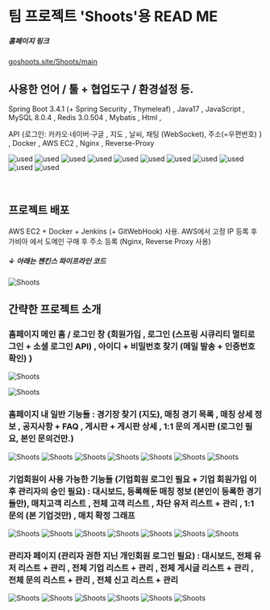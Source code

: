 # 팀 프로젝트 'Shoots'용 READ ME

##### 홈페이지 링크
[goshoots.site/Shoots/main](https://goshoots.site/Shoots/main) 

## 사용한 언어 / 툴 + 협업도구 / 환경설정 등.

Spring Boot 3.4.1 (+ Spring Security , Thymeleaf) , Java17 , JavaScript , MySQL 8.0.4 , Redis 3.0.504 , Mybatis , Html , 

API {로그인: 카카오·네이버·구글 , 지도 , 날씨, 채팅 (WebSocket), 주소(=우편번호) } ,
Docker , AWS EC2 , Nginx , Reverse-Proxy

![used](https://img.shields.io/badge/GitHub-100000?style=for-the-badge&logo=github&logoColor=white)
![used](https://img.shields.io/badge/Slack-4A154B?style=for-the-badge&logo=slack&logoColor=white)
![used](https://img.shields.io/badge/HTML-239120?style=for-the-badge&logo=html5&logoColor=white)
![used](https://img.shields.io/badge/JavaScript-F7DF1E?style=for-the-badge&logo=JavaScript&logoColor=white)
![used](https://img.shields.io/badge/Java-ED8B00?style=for-the-badge&logo=openjdk&logoColor=white)
![used](https://img.shields.io/badge/Bootstrap-563D7C?style=for-the-badge&logo=bootstrap&logoColor=white)
![used](https://img.shields.io/badge/Spring-6DB33F?style=for-the-badge&logo=spring&logoColor=white)
![used](https://img.shields.io/badge/Amazon_AWS-232F3E?style=for-the-badge&logo=amazon-aws&logoColor=white)
![used](https://img.shields.io/badge/MySQL-005C84?style=for-the-badge&logo=mysql&logoColor=white)
![used](https://img.shields.io/badge/redis-%23DD0031.svg?&style=for-the-badge&logo=redis&logoColor=white)
![used](https://img.shields.io/badge/GIT-E44C30?style=for-the-badge&logo=git&logoColor=white)

<br>

## 프로젝트 배포
AWS EC2 + Docker + Jenkins (+ GitWebHook) 사용.
AWS에서 고정 IP 등록 후 가비아 에서 도메인 구매 후 주소 등록 (Nginx, Reverse Proxy 사용)
##### ↓ 아래는 젠킨스 파이프라인 코드
![Shoots](https://private-user-images.githubusercontent.com/184598098/413653886-9338b281-27ec-4a30-aad6-df908c1aab19.png?jwt=eyJhbGciOiJIUzI1NiIsInR5cCI6IkpXVCJ9.eyJpc3MiOiJnaXRodWIuY29tIiwiYXVkIjoicmF3LmdpdGh1YnVzZXJjb250ZW50LmNvbSIsImtleSI6ImtleTUiLCJleHAiOjE3Mzk3NDYxNTEsIm5iZiI6MTczOTc0NTg1MSwicGF0aCI6Ii8xODQ1OTgwOTgvNDEzNjUzODg2LTkzMzhiMjgxLTI3ZWMtNGEzMC1hYWQ2LWRmOTA4YzFhYWIxOS5wbmc_WC1BbXotQWxnb3JpdGhtPUFXUzQtSE1BQy1TSEEyNTYmWC1BbXotQ3JlZGVudGlhbD1BS0lBVkNPRFlMU0E1M1BRSzRaQSUyRjIwMjUwMjE2JTJGdXMtZWFzdC0xJTJGczMlMkZhd3M0X3JlcXVlc3QmWC1BbXotRGF0ZT0yMDI1MDIxNlQyMjQ0MTFaJlgtQW16LUV4cGlyZXM9MzAwJlgtQW16LVNpZ25hdHVyZT0yZmEzN2ViZjZhNzA4ZmQwYzA4ZWU1ZjI1YzdjMTQ0MDE5M2U1MGU0MWRmYjIzZTY1YzY5ZTdiZWE2OWZlNzA0JlgtQW16LVNpZ25lZEhlYWRlcnM9aG9zdCJ9.vRnkbovCyBh38-McPOqiXVbF-qB711z55NBQtakqY2w)


## 간략한 프로젝트 소개

### 홈페이지 메인 홈 / 로그인 창 {회원가입 , 로그인 (스프링 시큐리티 멀티로그인 + 소셜 로그인 API) , 아이디 + 비밀번호 찾기 (메일 발송 + 인증번호 확인) }

![Shoots](https://private-user-images.githubusercontent.com/184598098/413613772-6a2af389-f5e3-4490-91a9-192a9d56e743.png?jwt=eyJhbGciOiJIUzI1NiIsInR5cCI6IkpXVCJ9.eyJpc3MiOiJnaXRodWIuY29tIiwiYXVkIjoicmF3LmdpdGh1YnVzZXJjb250ZW50LmNvbSIsImtleSI6ImtleTUiLCJleHAiOjE3Mzk3MDk0NDQsIm5iZiI6MTczOTcwOTE0NCwicGF0aCI6Ii8xODQ1OTgwOTgvNDEzNjEzNzcyLTZhMmFmMzg5LWY1ZTMtNDQ5MC05MWE5LTE5MmE5ZDU2ZTc0My5wbmc_WC1BbXotQWxnb3JpdGhtPUFXUzQtSE1BQy1TSEEyNTYmWC1BbXotQ3JlZGVudGlhbD1BS0lBVkNPRFlMU0E1M1BRSzRaQSUyRjIwMjUwMjE2JTJGdXMtZWFzdC0xJTJGczMlMkZhd3M0X3JlcXVlc3QmWC1BbXotRGF0ZT0yMDI1MDIxNlQxMjMyMjRaJlgtQW16LUV4cGlyZXM9MzAwJlgtQW16LVNpZ25hdHVyZT00YTNlMGU5ODQyYTAwMTZmNzU1OWYxZTk2NDE3MGUwN2E3OTM0NTVjZTBmZjNkYjg0YWYxODlhZmIxYWU5NjZmJlgtQW16LVNpZ25lZEhlYWRlcnM9aG9zdCJ9.INNyhLiFroRN6tbjwUfbMxwGmN1ELwepGG6s_LDGegM)

![Shoots](https://private-user-images.githubusercontent.com/184598098/413647438-04fe7f34-182d-4670-9b0b-2e6fd0722534.png?jwt=eyJhbGciOiJIUzI1NiIsInR5cCI6IkpXVCJ9.eyJpc3MiOiJnaXRodWIuY29tIiwiYXVkIjoicmF3LmdpdGh1YnVzZXJjb250ZW50LmNvbSIsImtleSI6ImtleTUiLCJleHAiOjE3Mzk3NDM2MDgsIm5iZiI6MTczOTc0MzMwOCwicGF0aCI6Ii8xODQ1OTgwOTgvNDEzNjQ3NDM4LTA0ZmU3ZjM0LTE4MmQtNDY3MC05YjBiLTJlNmZkMDcyMjUzNC5wbmc_WC1BbXotQWxnb3JpdGhtPUFXUzQtSE1BQy1TSEEyNTYmWC1BbXotQ3JlZGVudGlhbD1BS0lBVkNPRFlMU0E1M1BRSzRaQSUyRjIwMjUwMjE2JTJGdXMtZWFzdC0xJTJGczMlMkZhd3M0X3JlcXVlc3QmWC1BbXotRGF0ZT0yMDI1MDIxNlQyMjAxNDhaJlgtQW16LUV4cGlyZXM9MzAwJlgtQW16LVNpZ25hdHVyZT1jNjkzZTI4NGRiNThkNGQwNzVlMjk3YWM0ZDg3NTViZWQ4ZWFhZDM3Y2ExYjU4NmNhY2I4N2E0OWM0MjhjMDEzJlgtQW16LVNpZ25lZEhlYWRlcnM9aG9zdCJ9.42fzMhmeo3pNS53UVYSHPj35DelEZ7FqRtpmtYp90oE)

### 홈페이지 내 일반 기능들 : 경기장 찾기 (지도), 매칭 경기 목록 , 매칭 상세 정보 , 공지사항 + FAQ , 게시판 + 게시판 상세 , 1:1 문의 게시판 (로그인 필요, 본인 문의건만.)
![Shoots](https://private-user-images.githubusercontent.com/184598098/413647523-4051fe74-3ad3-4b13-8544-9bcea8573cb2.png?jwt=eyJhbGciOiJIUzI1NiIsInR5cCI6IkpXVCJ9.eyJpc3MiOiJnaXRodWIuY29tIiwiYXVkIjoicmF3LmdpdGh1YnVzZXJjb250ZW50LmNvbSIsImtleSI6ImtleTUiLCJleHAiOjE3Mzk3NDM2MDgsIm5iZiI6MTczOTc0MzMwOCwicGF0aCI6Ii8xODQ1OTgwOTgvNDEzNjQ3NTIzLTQwNTFmZTc0LTNhZDMtNGIxMy04NTQ0LTliY2VhODU3M2NiMi5wbmc_WC1BbXotQWxnb3JpdGhtPUFXUzQtSE1BQy1TSEEyNTYmWC1BbXotQ3JlZGVudGlhbD1BS0lBVkNPRFlMU0E1M1BRSzRaQSUyRjIwMjUwMjE2JTJGdXMtZWFzdC0xJTJGczMlMkZhd3M0X3JlcXVlc3QmWC1BbXotRGF0ZT0yMDI1MDIxNlQyMjAxNDhaJlgtQW16LUV4cGlyZXM9MzAwJlgtQW16LVNpZ25hdHVyZT02ZjBiMzY0YTYzZWI5NjMyNDYxNmUxNDc5MmM2N2I3YmZiNzU1MjA5ZmE0ODAzYWFjNGQwZjM3MzViMDUwZmVlJlgtQW16LVNpZ25lZEhlYWRlcnM9aG9zdCJ9.__slLFj6yKTYoTHH1M9KdlEw9Fqebs2t58WWRI_z4ps)
![Shoots](https://private-user-images.githubusercontent.com/184598098/413647607-c462c2c1-7353-453e-bfe0-a2e4db16c23d.png?jwt=eyJhbGciOiJIUzI1NiIsInR5cCI6IkpXVCJ9.eyJpc3MiOiJnaXRodWIuY29tIiwiYXVkIjoicmF3LmdpdGh1YnVzZXJjb250ZW50LmNvbSIsImtleSI6ImtleTUiLCJleHAiOjE3Mzk3NDM2MDgsIm5iZiI6MTczOTc0MzMwOCwicGF0aCI6Ii8xODQ1OTgwOTgvNDEzNjQ3NjA3LWM0NjJjMmMxLTczNTMtNDUzZS1iZmUwLWEyZTRkYjE2YzIzZC5wbmc_WC1BbXotQWxnb3JpdGhtPUFXUzQtSE1BQy1TSEEyNTYmWC1BbXotQ3JlZGVudGlhbD1BS0lBVkNPRFlMU0E1M1BRSzRaQSUyRjIwMjUwMjE2JTJGdXMtZWFzdC0xJTJGczMlMkZhd3M0X3JlcXVlc3QmWC1BbXotRGF0ZT0yMDI1MDIxNlQyMjAxNDhaJlgtQW16LUV4cGlyZXM9MzAwJlgtQW16LVNpZ25hdHVyZT1iMjUyNTc5NTNhZmVlNzdkNWFiNTZmNDNiNDVkODhmOGE4M2Y1YzA5MzBkNjdjMDA1M2RiNTU3NmI1MTAzM2QwJlgtQW16LVNpZ25lZEhlYWRlcnM9aG9zdCJ9.qpZ-tetb8SUHyGwl_pwaKOzCYRQsPpK6oPbMNIHllbo)
![Shoots](https://private-user-images.githubusercontent.com/184598098/413647638-16bdab9a-5858-4f09-81f3-e34f56468c72.png?jwt=eyJhbGciOiJIUzI1NiIsInR5cCI6IkpXVCJ9.eyJpc3MiOiJnaXRodWIuY29tIiwiYXVkIjoicmF3LmdpdGh1YnVzZXJjb250ZW50LmNvbSIsImtleSI6ImtleTUiLCJleHAiOjE3Mzk3NDM2MDgsIm5iZiI6MTczOTc0MzMwOCwicGF0aCI6Ii8xODQ1OTgwOTgvNDEzNjQ3NjM4LTE2YmRhYjlhLTU4NTgtNGYwOS04MWYzLWUzNGY1NjQ2OGM3Mi5wbmc_WC1BbXotQWxnb3JpdGhtPUFXUzQtSE1BQy1TSEEyNTYmWC1BbXotQ3JlZGVudGlhbD1BS0lBVkNPRFlMU0E1M1BRSzRaQSUyRjIwMjUwMjE2JTJGdXMtZWFzdC0xJTJGczMlMkZhd3M0X3JlcXVlc3QmWC1BbXotRGF0ZT0yMDI1MDIxNlQyMjAxNDhaJlgtQW16LUV4cGlyZXM9MzAwJlgtQW16LVNpZ25hdHVyZT1lNWRmNWE3MDRiOWMxOGU2MWNmYjczYjRhMjZlOGQ0ZDY3OTBhMjQzODJjNTkwY2Q3ZTI5NWI4MDc4MThhODMxJlgtQW16LVNpZ25lZEhlYWRlcnM9aG9zdCJ9.MgAJB9NXC4rJB-gWgLdx8YEYFLByesMFTx1DhXUKvfY)
![Shoots](https://private-user-images.githubusercontent.com/184598098/413647793-e7f0c2b4-983b-44e4-8ae4-0bfd2f777170.png?jwt=eyJhbGciOiJIUzI1NiIsInR5cCI6IkpXVCJ9.eyJpc3MiOiJnaXRodWIuY29tIiwiYXVkIjoicmF3LmdpdGh1YnVzZXJjb250ZW50LmNvbSIsImtleSI6ImtleTUiLCJleHAiOjE3Mzk3NDM2MDgsIm5iZiI6MTczOTc0MzMwOCwicGF0aCI6Ii8xODQ1OTgwOTgvNDEzNjQ3NzkzLWU3ZjBjMmI0LTk4M2ItNDRlNC04YWU0LTBiZmQyZjc3NzE3MC5wbmc_WC1BbXotQWxnb3JpdGhtPUFXUzQtSE1BQy1TSEEyNTYmWC1BbXotQ3JlZGVudGlhbD1BS0lBVkNPRFlMU0E1M1BRSzRaQSUyRjIwMjUwMjE2JTJGdXMtZWFzdC0xJTJGczMlMkZhd3M0X3JlcXVlc3QmWC1BbXotRGF0ZT0yMDI1MDIxNlQyMjAxNDhaJlgtQW16LUV4cGlyZXM9MzAwJlgtQW16LVNpZ25hdHVyZT0xMjAzOTI0Y2M0YjhhNTZiMDhiMmRmNTA2OWE2NDJjNzBmYzIyMTc5OGUwYmZhZGFjODVlMjM0N2QwNWE2ZmYxJlgtQW16LVNpZ25lZEhlYWRlcnM9aG9zdCJ9.kSaL1NnpZ047zF1P1BenZ30WVfTAxJVSKC9_BDV2VQY)
![Shoots](https://private-user-images.githubusercontent.com/184598098/413647862-415c4844-62a4-4999-ab94-ecb5fb03fe5e.png?jwt=eyJhbGciOiJIUzI1NiIsInR5cCI6IkpXVCJ9.eyJpc3MiOiJnaXRodWIuY29tIiwiYXVkIjoicmF3LmdpdGh1YnVzZXJjb250ZW50LmNvbSIsImtleSI6ImtleTUiLCJleHAiOjE3Mzk3NDM2MDgsIm5iZiI6MTczOTc0MzMwOCwicGF0aCI6Ii8xODQ1OTgwOTgvNDEzNjQ3ODYyLTQxNWM0ODQ0LTYyYTQtNDk5OS1hYjk0LWVjYjVmYjAzZmU1ZS5wbmc_WC1BbXotQWxnb3JpdGhtPUFXUzQtSE1BQy1TSEEyNTYmWC1BbXotQ3JlZGVudGlhbD1BS0lBVkNPRFlMU0E1M1BRSzRaQSUyRjIwMjUwMjE2JTJGdXMtZWFzdC0xJTJGczMlMkZhd3M0X3JlcXVlc3QmWC1BbXotRGF0ZT0yMDI1MDIxNlQyMjAxNDhaJlgtQW16LUV4cGlyZXM9MzAwJlgtQW16LVNpZ25hdHVyZT1kYWFlNmQzMjgwYmJlYzljY2M0NjFlNzg1M2ViNGU4YjA1NjljZjAzYmJkY2NkYzE4NWNjYWYxYTU0OWQxOTVhJlgtQW16LVNpZ25lZEhlYWRlcnM9aG9zdCJ9.MislALBjSAo4x5upDWhQ7xudfb7W7r_En9Vx0AdIwnY)
![Shoots](https://private-user-images.githubusercontent.com/184598098/413647890-76e3c5f4-2fc2-48a1-9a7c-fd6fcb6c0301.png?jwt=eyJhbGciOiJIUzI1NiIsInR5cCI6IkpXVCJ9.eyJpc3MiOiJnaXRodWIuY29tIiwiYXVkIjoicmF3LmdpdGh1YnVzZXJjb250ZW50LmNvbSIsImtleSI6ImtleTUiLCJleHAiOjE3Mzk3NDM2MDgsIm5iZiI6MTczOTc0MzMwOCwicGF0aCI6Ii8xODQ1OTgwOTgvNDEzNjQ3ODkwLTc2ZTNjNWY0LTJmYzItNDhhMS05YTdjLWZkNmZjYjZjMDMwMS5wbmc_WC1BbXotQWxnb3JpdGhtPUFXUzQtSE1BQy1TSEEyNTYmWC1BbXotQ3JlZGVudGlhbD1BS0lBVkNPRFlMU0E1M1BRSzRaQSUyRjIwMjUwMjE2JTJGdXMtZWFzdC0xJTJGczMlMkZhd3M0X3JlcXVlc3QmWC1BbXotRGF0ZT0yMDI1MDIxNlQyMjAxNDhaJlgtQW16LUV4cGlyZXM9MzAwJlgtQW16LVNpZ25hdHVyZT0yZmI1ZWQ5NDM4NzBlOTJlMGNmMGJhMTNmNTRhYWYwMzUwNDQ2MzFjMGQzMGRlZjU0NjE2OWEwZjQ3NGIzYzk4JlgtQW16LVNpZ25lZEhlYWRlcnM9aG9zdCJ9.oLg7WcEDkaqznmL1ckfEJ8csUxKABI3KMRoVJrsJeI4)
![Shoots](https://private-user-images.githubusercontent.com/184598098/413647911-c705adb1-817e-4b6c-aa7c-daaf036efb60.png?jwt=eyJhbGciOiJIUzI1NiIsInR5cCI6IkpXVCJ9.eyJpc3MiOiJnaXRodWIuY29tIiwiYXVkIjoicmF3LmdpdGh1YnVzZXJjb250ZW50LmNvbSIsImtleSI6ImtleTUiLCJleHAiOjE3Mzk3NDM4NTAsIm5iZiI6MTczOTc0MzU1MCwicGF0aCI6Ii8xODQ1OTgwOTgvNDEzNjQ3OTExLWM3MDVhZGIxLTgxN2UtNGI2Yy1hYTdjLWRhYWYwMzZlZmI2MC5wbmc_WC1BbXotQWxnb3JpdGhtPUFXUzQtSE1BQy1TSEEyNTYmWC1BbXotQ3JlZGVudGlhbD1BS0lBVkNPRFlMU0E1M1BRSzRaQSUyRjIwMjUwMjE2JTJGdXMtZWFzdC0xJTJGczMlMkZhd3M0X3JlcXVlc3QmWC1BbXotRGF0ZT0yMDI1MDIxNlQyMjA1NTBaJlgtQW16LUV4cGlyZXM9MzAwJlgtQW16LVNpZ25hdHVyZT0zY2MxM2I5YTA2YTc0YzE0Nzg3ZjcxODUwOTMzNWYxMDU5NGIxMGEzZDJlMWFjOGI4MjI2YmViMjU3OWQ2MDk1JlgtQW16LVNpZ25lZEhlYWRlcnM9aG9zdCJ9.JI8p7izTirJ9U-ffnjmcY0omV6gH9BahMwY6Z3rI9EU)

### 기업회원이 사용 가능한 기능들 (기업회원 로그인 필요 + 기업 회원가입 이후 관리자의 승인 필요) : 대시보드, 등록해둔 매칭 정보 (본인이 등록한 경기들만), 매치고객 리스트 , 전체 고객 리스트 , 차단 유저 리스트 + 관리 , 1:1 문의 (본 기업것만) , 매치 확정 그래프
![Shoots](https://private-user-images.githubusercontent.com/184598098/413647941-e07197cd-b00a-4143-85ae-84a1dcc178ec.png?jwt=eyJhbGciOiJIUzI1NiIsInR5cCI6IkpXVCJ9.eyJpc3MiOiJnaXRodWIuY29tIiwiYXVkIjoicmF3LmdpdGh1YnVzZXJjb250ZW50LmNvbSIsImtleSI6ImtleTUiLCJleHAiOjE3Mzk3NDM4NTAsIm5iZiI6MTczOTc0MzU1MCwicGF0aCI6Ii8xODQ1OTgwOTgvNDEzNjQ3OTQxLWUwNzE5N2NkLWIwMGEtNDE0My04NWFlLTg0YTFkY2MxNzhlYy5wbmc_WC1BbXotQWxnb3JpdGhtPUFXUzQtSE1BQy1TSEEyNTYmWC1BbXotQ3JlZGVudGlhbD1BS0lBVkNPRFlMU0E1M1BRSzRaQSUyRjIwMjUwMjE2JTJGdXMtZWFzdC0xJTJGczMlMkZhd3M0X3JlcXVlc3QmWC1BbXotRGF0ZT0yMDI1MDIxNlQyMjA1NTBaJlgtQW16LUV4cGlyZXM9MzAwJlgtQW16LVNpZ25hdHVyZT0zZDMyZTExYzBhMjc0ODQxMjQ2NDFjYmMzNDZmY2Q3OWYyZjAzNzc1MGNkMmQzZDUzYTM3YWU1Y2ZiODY0NjI4JlgtQW16LVNpZ25lZEhlYWRlcnM9aG9zdCJ9.p82uD185ulpRmMkgkesgA2Q_eCHKflucvvm-xEsG72U)
![Shoots](https://private-user-images.githubusercontent.com/184598098/413648241-d44a8882-e556-4974-bce9-3ba41f01fdf9.png?jwt=eyJhbGciOiJIUzI1NiIsInR5cCI6IkpXVCJ9.eyJpc3MiOiJnaXRodWIuY29tIiwiYXVkIjoicmF3LmdpdGh1YnVzZXJjb250ZW50LmNvbSIsImtleSI6ImtleTUiLCJleHAiOjE3Mzk3NDQxMDEsIm5iZiI6MTczOTc0MzgwMSwicGF0aCI6Ii8xODQ1OTgwOTgvNDEzNjQ4MjQxLWQ0NGE4ODgyLWU1NTYtNDk3NC1iY2U5LTNiYTQxZjAxZmRmOS5wbmc_WC1BbXotQWxnb3JpdGhtPUFXUzQtSE1BQy1TSEEyNTYmWC1BbXotQ3JlZGVudGlhbD1BS0lBVkNPRFlMU0E1M1BRSzRaQSUyRjIwMjUwMjE2JTJGdXMtZWFzdC0xJTJGczMlMkZhd3M0X3JlcXVlc3QmWC1BbXotRGF0ZT0yMDI1MDIxNlQyMjEwMDFaJlgtQW16LUV4cGlyZXM9MzAwJlgtQW16LVNpZ25hdHVyZT05OWY3YzU2OWMzMGIyOTY0ZmY4MmUxMWUzYmZkMDVjMTFhMGYyM2Y3NTQ5YTZmODkyNGQ0ZGQ4NTUwNzQzYTMzJlgtQW16LVNpZ25lZEhlYWRlcnM9aG9zdCJ9.FjxQJy85sdz9-Yj6SVsIccwV7VSjGGia0IViuF8mTUE)
![Shoots](https://private-user-images.githubusercontent.com/184598098/413648277-0d7840ec-f536-495b-9385-688b2dbc654d.png?jwt=eyJhbGciOiJIUzI1NiIsInR5cCI6IkpXVCJ9.eyJpc3MiOiJnaXRodWIuY29tIiwiYXVkIjoicmF3LmdpdGh1YnVzZXJjb250ZW50LmNvbSIsImtleSI6ImtleTUiLCJleHAiOjE3Mzk3NDQxMDEsIm5iZiI6MTczOTc0MzgwMSwicGF0aCI6Ii8xODQ1OTgwOTgvNDEzNjQ4Mjc3LTBkNzg0MGVjLWY1MzYtNDk1Yi05Mzg1LTY4OGIyZGJjNjU0ZC5wbmc_WC1BbXotQWxnb3JpdGhtPUFXUzQtSE1BQy1TSEEyNTYmWC1BbXotQ3JlZGVudGlhbD1BS0lBVkNPRFlMU0E1M1BRSzRaQSUyRjIwMjUwMjE2JTJGdXMtZWFzdC0xJTJGczMlMkZhd3M0X3JlcXVlc3QmWC1BbXotRGF0ZT0yMDI1MDIxNlQyMjEwMDFaJlgtQW16LUV4cGlyZXM9MzAwJlgtQW16LVNpZ25hdHVyZT01MGViNThjMjYxMWQ1N2E4NWM3OThlNDU3MmVhNDY4OGQ3OTg1NTEwYzIzMmEwZDRmY2RlZTE0N2FlZWI2NmMxJlgtQW16LVNpZ25lZEhlYWRlcnM9aG9zdCJ9.rd7_ne8G6JXZPp0XS4Ao8XLG1qx8h081obWpjGmSRLU)
![Shoots](https://private-user-images.githubusercontent.com/184598098/413648330-87bc012c-4b06-4b21-bc20-8c5d894aa041.png?jwt=eyJhbGciOiJIUzI1NiIsInR5cCI6IkpXVCJ9.eyJpc3MiOiJnaXRodWIuY29tIiwiYXVkIjoicmF3LmdpdGh1YnVzZXJjb250ZW50LmNvbSIsImtleSI6ImtleTUiLCJleHAiOjE3Mzk3NDQxMDEsIm5iZiI6MTczOTc0MzgwMSwicGF0aCI6Ii8xODQ1OTgwOTgvNDEzNjQ4MzMwLTg3YmMwMTJjLTRiMDYtNGIyMS1iYzIwLThjNWQ4OTRhYTA0MS5wbmc_WC1BbXotQWxnb3JpdGhtPUFXUzQtSE1BQy1TSEEyNTYmWC1BbXotQ3JlZGVudGlhbD1BS0lBVkNPRFlMU0E1M1BRSzRaQSUyRjIwMjUwMjE2JTJGdXMtZWFzdC0xJTJGczMlMkZhd3M0X3JlcXVlc3QmWC1BbXotRGF0ZT0yMDI1MDIxNlQyMjEwMDFaJlgtQW16LUV4cGlyZXM9MzAwJlgtQW16LVNpZ25hdHVyZT0yMzI2ZjdlZWZmMDMyMmNmZmU1OGI1Y2Q0NWQ5Yzc4NjA3NjE1OTM4OWRmYjAwNGYyMmE0YWIzMmZmYTY3OTI3JlgtQW16LVNpZ25lZEhlYWRlcnM9aG9zdCJ9.44j6dkuGqRZq5p7oaZM785roenZ7BDwFMrvgJzl3EFQ)
![Shoots](https://private-user-images.githubusercontent.com/184598098/413648335-08fd270e-6dd7-42f4-a610-1456ccca1f37.png?jwt=eyJhbGciOiJIUzI1NiIsInR5cCI6IkpXVCJ9.eyJpc3MiOiJnaXRodWIuY29tIiwiYXVkIjoicmF3LmdpdGh1YnVzZXJjb250ZW50LmNvbSIsImtleSI6ImtleTUiLCJleHAiOjE3Mzk3NDQxMDEsIm5iZiI6MTczOTc0MzgwMSwicGF0aCI6Ii8xODQ1OTgwOTgvNDEzNjQ4MzM1LTA4ZmQyNzBlLTZkZDctNDJmNC1hNjEwLTE0NTZjY2NhMWYzNy5wbmc_WC1BbXotQWxnb3JpdGhtPUFXUzQtSE1BQy1TSEEyNTYmWC1BbXotQ3JlZGVudGlhbD1BS0lBVkNPRFlMU0E1M1BRSzRaQSUyRjIwMjUwMjE2JTJGdXMtZWFzdC0xJTJGczMlMkZhd3M0X3JlcXVlc3QmWC1BbXotRGF0ZT0yMDI1MDIxNlQyMjEwMDFaJlgtQW16LUV4cGlyZXM9MzAwJlgtQW16LVNpZ25hdHVyZT1kZjc1ZmE0MzI0OTMyNmVhYjhiM2I5ZWQ0NTkwNWNmNjVhMDIyNmZmNjA2YmE1ZDFjMjEyM2U3ZWM4OTNlNGFjJlgtQW16LVNpZ25lZEhlYWRlcnM9aG9zdCJ9.kWBj6LPQOAygNJUTVAe-EuykOc9-2az-Fd1E5GEOTak)
![Shoots](https://private-user-images.githubusercontent.com/184598098/413648351-8927331b-d00e-47eb-90ba-5ba53f20507c.png?jwt=eyJhbGciOiJIUzI1NiIsInR5cCI6IkpXVCJ9.eyJpc3MiOiJnaXRodWIuY29tIiwiYXVkIjoicmF3LmdpdGh1YnVzZXJjb250ZW50LmNvbSIsImtleSI6ImtleTUiLCJleHAiOjE3Mzk3NDQxMDEsIm5iZiI6MTczOTc0MzgwMSwicGF0aCI6Ii8xODQ1OTgwOTgvNDEzNjQ4MzUxLTg5MjczMzFiLWQwMGUtNDdlYi05MGJhLTViYTUzZjIwNTA3Yy5wbmc_WC1BbXotQWxnb3JpdGhtPUFXUzQtSE1BQy1TSEEyNTYmWC1BbXotQ3JlZGVudGlhbD1BS0lBVkNPRFlMU0E1M1BRSzRaQSUyRjIwMjUwMjE2JTJGdXMtZWFzdC0xJTJGczMlMkZhd3M0X3JlcXVlc3QmWC1BbXotRGF0ZT0yMDI1MDIxNlQyMjEwMDFaJlgtQW16LUV4cGlyZXM9MzAwJlgtQW16LVNpZ25hdHVyZT0yY2M3NWViNmQwZjA4NDYxMTBkMjkwZjA1Yzk1MDcxNzdiMWI0NjBlMTQwM2U4MzczMDUyODIxYzQ0MjhmZTBkJlgtQW16LVNpZ25lZEhlYWRlcnM9aG9zdCJ9.U011DWMdsktxUb9z00nIpxD6xpkqIP7S8CzljxcALJg)
![Shoots](https://private-user-images.githubusercontent.com/184598098/413648362-dcf0cd48-1cac-41d6-924e-7b1250b4414c.png?jwt=eyJhbGciOiJIUzI1NiIsInR5cCI6IkpXVCJ9.eyJpc3MiOiJnaXRodWIuY29tIiwiYXVkIjoicmF3LmdpdGh1YnVzZXJjb250ZW50LmNvbSIsImtleSI6ImtleTUiLCJleHAiOjE3Mzk3NDQxMDEsIm5iZiI6MTczOTc0MzgwMSwicGF0aCI6Ii8xODQ1OTgwOTgvNDEzNjQ4MzYyLWRjZjBjZDQ4LTFjYWMtNDFkNi05MjRlLTdiMTI1MGI0NDE0Yy5wbmc_WC1BbXotQWxnb3JpdGhtPUFXUzQtSE1BQy1TSEEyNTYmWC1BbXotQ3JlZGVudGlhbD1BS0lBVkNPRFlMU0E1M1BRSzRaQSUyRjIwMjUwMjE2JTJGdXMtZWFzdC0xJTJGczMlMkZhd3M0X3JlcXVlc3QmWC1BbXotRGF0ZT0yMDI1MDIxNlQyMjEwMDFaJlgtQW16LUV4cGlyZXM9MzAwJlgtQW16LVNpZ25hdHVyZT00NzgwZDRlMGRhNWI4ZjliMzhlOGUyNDE4MjkwMGFjMDhhNjQ5YjZkYjRmM2QwZDAzYmEwNDBhNzI2OThlMGQ1JlgtQW16LVNpZ25lZEhlYWRlcnM9aG9zdCJ9.gRQFXsB4cZhqAM4ctym03pFdvRkY1-k5aY_-1AKsFkY)


### 관리자 페이지 (관리자 권한 지닌 개인회원 로그인 필요) : 대시보드, 전체 유저 리스트 + 관리 , 전체 기업 리스트 + 관리 , 전체 게시글 리스트 + 관리 , 전체 문의 리스트 + 관리 , 전체 신고 리스트 + 관리

![Shoots](https://private-user-images.githubusercontent.com/184598098/413648572-97b2cfc4-a1de-4917-951f-7d829bdf5e85.png?jwt=eyJhbGciOiJIUzI1NiIsInR5cCI6IkpXVCJ9.eyJpc3MiOiJnaXRodWIuY29tIiwiYXVkIjoicmF3LmdpdGh1YnVzZXJjb250ZW50LmNvbSIsImtleSI6ImtleTUiLCJleHAiOjE3Mzk3NDQzNjUsIm5iZiI6MTczOTc0NDA2NSwicGF0aCI6Ii8xODQ1OTgwOTgvNDEzNjQ4NTcyLTk3YjJjZmM0LWExZGUtNDkxNy05NTFmLTdkODI5YmRmNWU4NS5wbmc_WC1BbXotQWxnb3JpdGhtPUFXUzQtSE1BQy1TSEEyNTYmWC1BbXotQ3JlZGVudGlhbD1BS0lBVkNPRFlMU0E1M1BRSzRaQSUyRjIwMjUwMjE2JTJGdXMtZWFzdC0xJTJGczMlMkZhd3M0X3JlcXVlc3QmWC1BbXotRGF0ZT0yMDI1MDIxNlQyMjE0MjVaJlgtQW16LUV4cGlyZXM9MzAwJlgtQW16LVNpZ25hdHVyZT1lNzRmOWI1ZmRjNzg0ZjNhOTA5MjA2NGQyM2I3ZGE1MWM3MmEwZTdkOWMxZjhmODBiMzM3NzE5ODE5YWVmOGJjJlgtQW16LVNpZ25lZEhlYWRlcnM9aG9zdCJ9.oCUBkyu734H3BJsU6g-yRoE4JzbxDGQcDWN6_jY7K7s)
![Shoots](https://private-user-images.githubusercontent.com/184598098/413648589-5cf9c118-158f-4e5d-b9a0-9d288d42ef09.png?jwt=eyJhbGciOiJIUzI1NiIsInR5cCI6IkpXVCJ9.eyJpc3MiOiJnaXRodWIuY29tIiwiYXVkIjoicmF3LmdpdGh1YnVzZXJjb250ZW50LmNvbSIsImtleSI6ImtleTUiLCJleHAiOjE3Mzk3NDQzNjUsIm5iZiI6MTczOTc0NDA2NSwicGF0aCI6Ii8xODQ1OTgwOTgvNDEzNjQ4NTg5LTVjZjljMTE4LTE1OGYtNGU1ZC1iOWEwLTlkMjg4ZDQyZWYwOS5wbmc_WC1BbXotQWxnb3JpdGhtPUFXUzQtSE1BQy1TSEEyNTYmWC1BbXotQ3JlZGVudGlhbD1BS0lBVkNPRFlMU0E1M1BRSzRaQSUyRjIwMjUwMjE2JTJGdXMtZWFzdC0xJTJGczMlMkZhd3M0X3JlcXVlc3QmWC1BbXotRGF0ZT0yMDI1MDIxNlQyMjE0MjVaJlgtQW16LUV4cGlyZXM9MzAwJlgtQW16LVNpZ25hdHVyZT1kZTUyOTU0OGE3M2ViNmZkOWNjNzdmMzE5ODQyMWY1OTZhZmY1ZDQ3OWRjMGQyMGViMzZlNzc5MjAwY2ZmYjE1JlgtQW16LVNpZ25lZEhlYWRlcnM9aG9zdCJ9.nZpFf2eA1FKMvWGDQUVyG4P_zhGpWE8jsQzPHYVA4pE)
![Shoots](https://private-user-images.githubusercontent.com/184598098/413648606-54d89b0b-ae8a-4259-9906-8f2391b2b577.png?jwt=eyJhbGciOiJIUzI1NiIsInR5cCI6IkpXVCJ9.eyJpc3MiOiJnaXRodWIuY29tIiwiYXVkIjoicmF3LmdpdGh1YnVzZXJjb250ZW50LmNvbSIsImtleSI6ImtleTUiLCJleHAiOjE3Mzk3NDQzNjUsIm5iZiI6MTczOTc0NDA2NSwicGF0aCI6Ii8xODQ1OTgwOTgvNDEzNjQ4NjA2LTU0ZDg5YjBiLWFlOGEtNDI1OS05OTA2LThmMjM5MWIyYjU3Ny5wbmc_WC1BbXotQWxnb3JpdGhtPUFXUzQtSE1BQy1TSEEyNTYmWC1BbXotQ3JlZGVudGlhbD1BS0lBVkNPRFlMU0E1M1BRSzRaQSUyRjIwMjUwMjE2JTJGdXMtZWFzdC0xJTJGczMlMkZhd3M0X3JlcXVlc3QmWC1BbXotRGF0ZT0yMDI1MDIxNlQyMjE0MjVaJlgtQW16LUV4cGlyZXM9MzAwJlgtQW16LVNpZ25hdHVyZT1kNmE0ZTkzMmM4Zjc2NGI3OTFmYTVjZGI1ZTJjNzBhN2U4NTFiZDhkMGVjM2NkODZmZDAwMjIwYjQyZmUzYzAxJlgtQW16LVNpZ25lZEhlYWRlcnM9aG9zdCJ9.gimaeL7ak4Oa20Mxh9ke_lyVKYqb7qJ_NX5sMAb71vI)
![Shoots](https://private-user-images.githubusercontent.com/184598098/413648621-7acf527a-ec85-4b28-8c58-62f1ba4145d5.png?jwt=eyJhbGciOiJIUzI1NiIsInR5cCI6IkpXVCJ9.eyJpc3MiOiJnaXRodWIuY29tIiwiYXVkIjoicmF3LmdpdGh1YnVzZXJjb250ZW50LmNvbSIsImtleSI6ImtleTUiLCJleHAiOjE3Mzk3NDQzNjUsIm5iZiI6MTczOTc0NDA2NSwicGF0aCI6Ii8xODQ1OTgwOTgvNDEzNjQ4NjIxLTdhY2Y1MjdhLWVjODUtNGIyOC04YzU4LTYyZjFiYTQxNDVkNS5wbmc_WC1BbXotQWxnb3JpdGhtPUFXUzQtSE1BQy1TSEEyNTYmWC1BbXotQ3JlZGVudGlhbD1BS0lBVkNPRFlMU0E1M1BRSzRaQSUyRjIwMjUwMjE2JTJGdXMtZWFzdC0xJTJGczMlMkZhd3M0X3JlcXVlc3QmWC1BbXotRGF0ZT0yMDI1MDIxNlQyMjE0MjVaJlgtQW16LUV4cGlyZXM9MzAwJlgtQW16LVNpZ25hdHVyZT0zNzM5MWM3ZTBjNjk5NDcxNDY0OGNhZGU2ZTM0Yzg0MWIwYzJkYzZmOWFiMDc4MTdmMTQxM2VkMjk1NmU1MGJlJlgtQW16LVNpZ25lZEhlYWRlcnM9aG9zdCJ9.AgkYsRDdq06ckWrxVH218WpsoQc3CxjgKwVJTgPNAek)
![Shoots](https://private-user-images.githubusercontent.com/184598098/413648643-7be02c2e-a9f4-48ca-b67b-531bf825cf76.png?jwt=eyJhbGciOiJIUzI1NiIsInR5cCI6IkpXVCJ9.eyJpc3MiOiJnaXRodWIuY29tIiwiYXVkIjoicmF3LmdpdGh1YnVzZXJjb250ZW50LmNvbSIsImtleSI6ImtleTUiLCJleHAiOjE3Mzk3NDQzNjUsIm5iZiI6MTczOTc0NDA2NSwicGF0aCI6Ii8xODQ1OTgwOTgvNDEzNjQ4NjQzLTdiZTAyYzJlLWE5ZjQtNDhjYS1iNjdiLTUzMWJmODI1Y2Y3Ni5wbmc_WC1BbXotQWxnb3JpdGhtPUFXUzQtSE1BQy1TSEEyNTYmWC1BbXotQ3JlZGVudGlhbD1BS0lBVkNPRFlMU0E1M1BRSzRaQSUyRjIwMjUwMjE2JTJGdXMtZWFzdC0xJTJGczMlMkZhd3M0X3JlcXVlc3QmWC1BbXotRGF0ZT0yMDI1MDIxNlQyMjE0MjVaJlgtQW16LUV4cGlyZXM9MzAwJlgtQW16LVNpZ25hdHVyZT0yZDMzYTZmMTIyOTAwMWU5NTQwZTEyMGM0MzRlMDk2YmY0ZDNmYzVkMmRjMzc1MjllMDRkOWM1MmM2NjI2MjBhJlgtQW16LVNpZ25lZEhlYWRlcnM9aG9zdCJ9.BvEHEhvAqigwN6kG2U5Skwpt8XeBhgFocFAYLGyxnuQ)
![Shoots](https://private-user-images.githubusercontent.com/184598098/413648648-7e4631e0-36c0-47f2-aa2d-e7b228aeca14.png?jwt=eyJhbGciOiJIUzI1NiIsInR5cCI6IkpXVCJ9.eyJpc3MiOiJnaXRodWIuY29tIiwiYXVkIjoicmF3LmdpdGh1YnVzZXJjb250ZW50LmNvbSIsImtleSI6ImtleTUiLCJleHAiOjE3Mzk3NDQzNjUsIm5iZiI6MTczOTc0NDA2NSwicGF0aCI6Ii8xODQ1OTgwOTgvNDEzNjQ4NjQ4LTdlNDYzMWUwLTM2YzAtNDdmMi1hYTJkLWU3YjIyOGFlY2ExNC5wbmc_WC1BbXotQWxnb3JpdGhtPUFXUzQtSE1BQy1TSEEyNTYmWC1BbXotQ3JlZGVudGlhbD1BS0lBVkNPRFlMU0E1M1BRSzRaQSUyRjIwMjUwMjE2JTJGdXMtZWFzdC0xJTJGczMlMkZhd3M0X3JlcXVlc3QmWC1BbXotRGF0ZT0yMDI1MDIxNlQyMjE0MjVaJlgtQW16LUV4cGlyZXM9MzAwJlgtQW16LVNpZ25hdHVyZT02NDJjOGQ1ZjhiNTUzOGZjNzQwODkyYTZiYWMwMmVhYWQ5ZjRhMGQyOWMwYWZhNzdjY2ZkYWRjMjc1ZGE0OTc2JlgtQW16LVNpZ25lZEhlYWRlcnM9aG9zdCJ9.kPksQmXEGd0HmmLyFWAs-uTeWtGHJ_hL9O3gNFBSU18)



